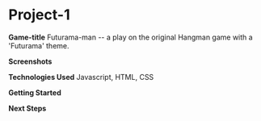 # Project-1

**Game-title** Futurama-man -- a play on the original Hangman game with a 'Futurama' theme. 

**Screenshots**

**Technologies Used** Javascript, HTML, CSS

**Getting Started**

**Next Steps**

